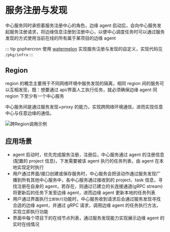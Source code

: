 # 服务注册与发现

中心服务同时承担着服务注册中心的角色，边缘 agent 启动后，会向中心服务发起服务注册请求，将边缘信息注册到注册中心，以便中心调度任务时可以通过服务发现的方式使用当前在线的所有属于某项目的边缘 agent

::: tip
gophercron 使用 [watermelon](https://github.com/spacegrower/watermelon) 实现服务注册与发现的自定义，实现代码见 `/pkg/infra`
:::

## Region

region 的概念主要用于不同网络环境中服务发现的隔离，相同 region 间的服务可以互相发现，既：想要通过 api/界面人工执行任务，就必须确保边缘 agent 同 region 下至少有一个中心服务

中心服务间是通过服务发现+proxy 的能力，实现跨网络环境通信，进而实现任意中心与任意边缘的通信。

![跨Region调用示例](/跨Region调用示例.jpg)

## 应用场景

- agent 启动时，优先完成服务注册，注册后，中心服务通过 agent 的注册信息(配置的 project 信息)，下发需要被该 agent 执行的任务列表，由 agent 在本地实现定时执行
- 用户通过界面/接口创建或保存服务时，中心服务会把该动作通过服务发现广播到所有其他中心服务中，各中心服务通过接收到的 project、task 信息，寻找注册在自身的 agent，若存在，则通过已建立的长连接通道(gRPC stream)将更新后的任务下发至边缘 agent，进而边缘 agent 更新本地的任务列表
- 用户通过界面执行`立即执行`功能时，中心服务收到请求后会通过服务发现寻找合适的边缘 agent，并通过 gRPC 请求，调用边缘 agent 的任务执行方法，实现立即执行功能
- 界面中每个项目下的在线节点列表，通过服务发现能力实现展示边缘 agent 的实时在线情况
